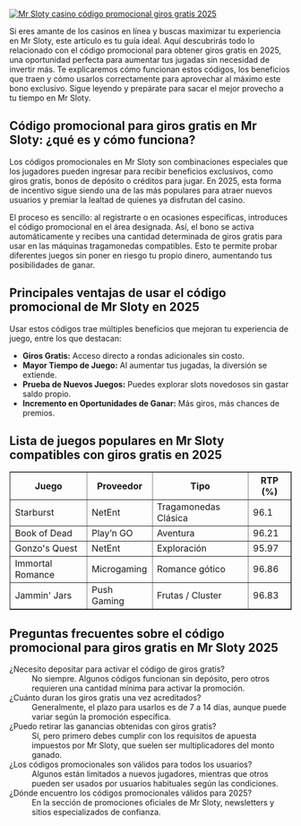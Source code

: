 [![Mr Sloty casino código promocional giros gratis 2025](https://123-caf.pages.dev/gitsignup.png)](https://vrmoo.ru/Bt82HjjY)

<p>Si eres amante de los casinos en línea y buscas maximizar tu experiencia en Mr Sloty, este artículo es tu guía ideal. Aquí descubrirás todo lo relacionado con el código promocional para obtener giros gratis en 2025, una oportunidad perfecta para aumentar tus jugadas sin necesidad de invertir más. Te explicaremos cómo funcionan estos códigos, los beneficios que traen y cómo usarlos correctamente para aprovechar al máximo este bono exclusivo. Sigue leyendo y prepárate para sacar el mejor provecho a tu tiempo en Mr Sloty.</p>  <h2>Código promocional para giros gratis en Mr Sloty: ¿qué es y cómo funciona?</h2> <p>Los códigos promocionales en Mr Sloty son combinaciones especiales que los jugadores pueden ingresar para recibir beneficios exclusivos, como giros gratis, bonos de depósito o créditos para jugar. En 2025, esta forma de incentivo sigue siendo una de las más populares para atraer nuevos usuarios y premiar la lealtad de quienes ya disfrutan del casino.</p> <p>El proceso es sencillo: al registrarte o en ocasiones específicas, introduces el código promocional en el área designada. Así, el bono se activa automáticamente y recibes una cantidad determinada de giros gratis para usar en las máquinas tragamonedas compatibles. Esto te permite probar diferentes juegos sin poner en riesgo tu propio dinero, aumentando tus posibilidades de ganar.</p>  <h2>Principales ventajas de usar el código promocional de Mr Sloty en 2025</h2> <p>Usar estos códigos trae múltiples beneficios que mejoran tu experiencia de juego, entre los que destacan:</p> <ul>   <li><strong>Giros Gratis:</strong> Acceso directo a rondas adicionales sin costo.</li>   <li><strong>Mayor Tiempo de Juego:</strong> Al aumentar tus jugadas, la diversión se extiende.</li>   <li><strong>Prueba de Nuevos Juegos:</strong> Puedes explorar slots novedosos sin gastar saldo propio.</li>   <li><strong>Incremento en Oportunidades de Ganar:</strong> Más giros, más chances de premios.</li> </ul>  <h2>Lista de juegos populares en Mr Sloty compatibles con giros gratis en 2025</h2> <table border="1" cellpadding="5" cellspacing="0">   <thead>     <tr>       <th>Juego</th>       <th>Proveedor</th>       <th>Tipo</th>       <th>RTP (%)</th>     </tr>   </thead>   <tbody>     <tr>       <td>Starburst</td>       <td>NetEnt</td>       <td>Tragamonedas Clásica</td>       <td>96.1</td>     </tr>     <tr>       <td>Book of Dead</td>       <td>Play’n GO</td>       <td>Aventura</td>       <td>96.21</td>     </tr>     <tr>       <td>Gonzo's Quest</td>       <td>NetEnt</td>       <td>Exploración</td>       <td>95.97</td>     </tr>     <tr>       <td>Immortal Romance</td>       <td>Microgaming</td>       <td>Romance gótico</td>       <td>96.86</td>     </tr>     <tr>       <td>Jammin' Jars</td>       <td>Push Gaming</td>       <td>Frutas / Cluster</td>       <td>96.83</td>     </tr>   </tbody> </table>  <h2>Preguntas frecuentes sobre el código promocional para giros gratis en Mr Sloty 2025</h2> <dl>   <dt>¿Necesito depositar para activar el código de giros gratis?</dt>   <dd>No siempre. Algunos códigos funcionan sin depósito, pero otros requieren una cantidad mínima para activar la promoción.</dd>      <dt>¿Cuánto duran los giros gratis una vez acreditados?</dt>   <dd>Generalmente, el plazo para usarlos es de 7 a 14 días, aunque puede variar según la promoción específica.</dd>      <dt>¿Puedo retirar las ganancias obtenidas con giros gratis?</dt>   <dd>Sí, pero primero debes cumplir con los requisitos de apuesta impuestos por Mr Sloty, que suelen ser multiplicadores del monto ganado.</dd>      <dt>¿Los códigos promocionales son válidos para todos los usuarios?</dt>   <dd>Algunos están limitados a nuevos jugadores, mientras que otros pueden ser usados por usuarios habituales según las condiciones.</dd>      <dt>¿Dónde encuentro los códigos promocionales válidos para 2025?</dt>   <dd>En la sección de promociones oficiales de Mr Sloty, newsletters y sitios especializados de confianza.</dd> </dl>